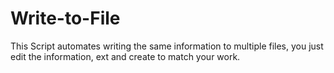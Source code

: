 # Write-to-File
This Script automates writing the same information to multiple files, you just 
edit the information, ext and create to match your work.
